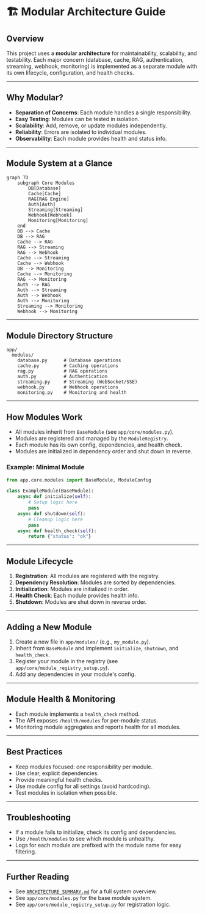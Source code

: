 # 🏗️ Modular Architecture Guide

## Overview

This project uses a **modular architecture** for maintainability, scalability, and testability. Each major concern (database, cache, RAG, authentication, streaming, webhook, monitoring) is implemented as a separate module with its own lifecycle, configuration, and health checks.

---

## Why Modular?
- **Separation of Concerns**: Each module handles a single responsibility.
- **Easy Testing**: Modules can be tested in isolation.
- **Scalability**: Add, remove, or update modules independently.
- **Reliability**: Errors are isolated to individual modules.
- **Observability**: Each module provides health and status info.

---

## Module System at a Glance

```mermaid
graph TD
    subgraph Core Modules
        DB[Database]
        Cache[Cache]
        RAG[RAG Engine]
        Auth[Auth]
        Streaming[Streaming]
        Webhook[Webhook]
        Monitoring[Monitoring]
    end
    DB --> Cache
    DB --> RAG
    Cache --> RAG
    RAG --> Streaming
    RAG --> Webhook
    Cache --> Streaming
    Cache --> Webhook
    DB --> Monitoring
    Cache --> Monitoring
    RAG --> Monitoring
    Auth --> RAG
    Auth --> Streaming
    Auth --> Webhook
    Auth --> Monitoring
    Streaming --> Monitoring
    Webhook --> Monitoring
```

---

## Module Directory Structure

```
app/
  modules/
    database.py      # Database operations
    cache.py         # Caching operations
    rag.py           # RAG operations
    auth.py          # Authentication
    streaming.py     # Streaming (WebSocket/SSE)
    webhook.py       # Webhook operations
    monitoring.py    # Monitoring and health
```

---

## How Modules Work
- All modules inherit from `BaseModule` (see `app/core/modules.py`).
- Modules are registered and managed by the `ModuleRegistry`.
- Each module has its own config, dependencies, and health check.
- Modules are initialized in dependency order and shut down in reverse.

### Example: Minimal Module
```python
from app.core.modules import BaseModule, ModuleConfig

class ExampleModule(BaseModule):
    async def initialize(self):
        # Setup logic here
        pass
    async def shutdown(self):
        # Cleanup logic here
        pass
    async def health_check(self):
        return {"status": "ok"}
```

---

## Module Lifecycle
1. **Registration**: All modules are registered with the registry.
2. **Dependency Resolution**: Modules are sorted by dependencies.
3. **Initialization**: Modules are initialized in order.
4. **Health Check**: Each module provides health info.
5. **Shutdown**: Modules are shut down in reverse order.

---

## Adding a New Module
1. Create a new file in `app/modules/` (e.g., `my_module.py`).
2. Inherit from `BaseModule` and implement `initialize`, `shutdown`, and `health_check`.
3. Register your module in the registry (see `app/core/module_registry_setup.py`).
4. Add any dependencies in your module's config.

---

## Module Health & Monitoring
- Each module implements a `health_check` method.
- The API exposes `/health/modules` for per-module status.
- Monitoring module aggregates and reports health for all modules.

---

## Best Practices
- Keep modules focused: one responsibility per module.
- Use clear, explicit dependencies.
- Provide meaningful health checks.
- Use module config for all settings (avoid hardcoding).
- Test modules in isolation when possible.

---

## Troubleshooting
- If a module fails to initialize, check its config and dependencies.
- Use `/health/modules` to see which module is unhealthy.
- Logs for each module are prefixed with the module name for easy filtering.

---

## Further Reading
- See [`ARCHITECTURE_SUMMARY.md`](ARCHITECTURE_SUMMARY.md) for a full system overview.
- See `app/core/modules.py` for the base module system.
- See `app/core/module_registry_setup.py` for registration logic. 